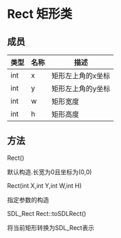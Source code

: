 # Rect 矩形类
## 成员  
| 类型 | 名称 | 描述 |
| --- | --- | --- |
| int | x | 矩形左上角的x坐标 |
| int | y | 矩形左上角的y坐标 |
| int | w | 矩形宽度 |
| int | h | 矩形高度 |
## 方法
Rect()  
>
默认构造.长宽为0且坐标为(0,0)   

Rect(int X,int Y,int W,int H)  
>
指定参数的构造  

SDL_Rect Rect::toSDLRect()  
>
将当前矩形转换为SDL_Rect表示
